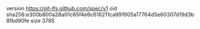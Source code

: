 version https://git-lfs.github.com/spec/v1
oid sha256:e300b800a28a01c65f4e6c616211ca991905a17764d5e60307d19d3b8fbd90fe
size 3785
